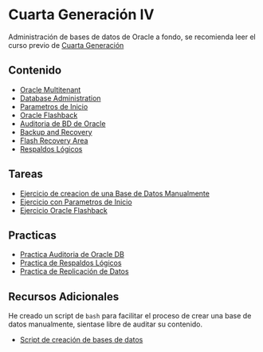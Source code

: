 # Cuarta Generación IV

Administración de bases de datos de Oracle a fondo, se recomienda leer el curso previo de [Cuarta Generación](../cuarta-generacion-3/index)

## Contenido

* [Oracle Multitenant](oracle_multitenant)
* [Database Administration](database_administration)
* [Parametros de Inicio](parametros_de_inicio)
* [Oracle Flashback](oracle_flashback)
* [Auditoria de BD de Oracle](auditoria_oracle_db)
* [Backup and Recovery](respaldo_y_recuperacion)
* [Flash Recovery Area](flash_recovery_area)
* [Respaldos Lógicos](respaldos_logicos)

## Tareas

* [Ejercicio de creacion de una Base de Datos Manualmente](tarea_creacion_db_manual) 
* [Ejercicio con Parametros de Inicio](tarea_parametros_inicio) 
* [Ejercicio Oracle Flashback](tarea_oracle_flashback)
 
## Practicas

* [Practica Auditoria de Oracle DB](practica_auditoria_oracle)
* [Practica de Respaldos Lógicos](practica_respaldos_logicos) 
* [Practica de Replicación de Datos](practica_replicacion)

## Recursos Adicionales

He creado un script de `bash` para facilitar el proceso de crear una base de datos manualmente, sientase libre de auditar su contenido.

* [Script de creación de bases de datos](CreateOracleDB.sh)
